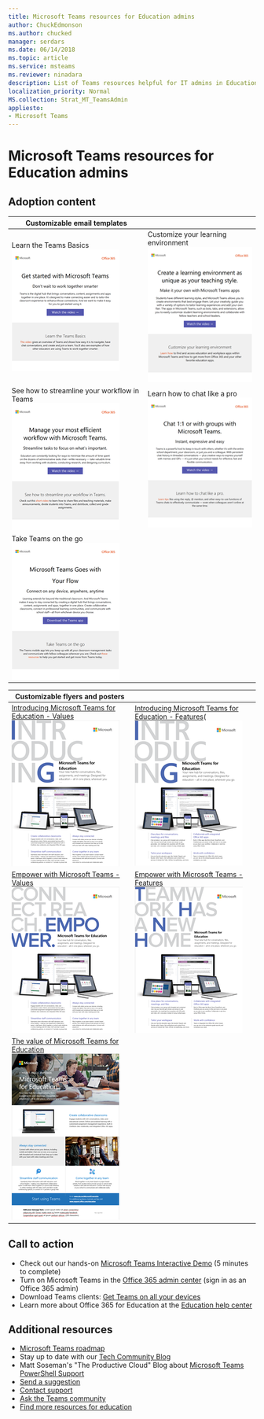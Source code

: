 ```yaml
---
title: Microsoft Teams resources for Education admins 
author: ChuckEdmonson
ms.author: chucked
manager: serdars
ms.date: 06/14/2018
ms.topic: article
ms.service: msteams
ms.reviewer: ninadara
description: List of Teams resources helpful for IT admins in Education. 
localization_priority: Normal
MS.collection: Strat_MT_TeamsAdmin
appliesto: 
- Microsoft Teams
---
```


Microsoft Teams resources for Education admins
==============================================

## Adoption content

|Customizable email templates |         |
|---------|---------|
|Learn the Teams Basics<br> ![Screenshot of the Learn the Teams Basics email template.](media/outlook-template-teams-basics.png)   |Customize your learning environment<br>![Screenshot of the Customize your learning environment email template.](media/outlook-template-teams-learn.png)       |
|See how to streamline your workflow in Teams<br>![Screenshot of the See how to streamline your workflow in teams email template.](media/outlook-template-teams-workflow.png)     | Learn how to chat like a pro<br>![Screenshot of the Learn how to chat like a pro email template.](media/outlook-template-teams-chat.png)        |
|Take Teams on the go<br>![Screenshot of the Take Teams on the go email template.](media/outlook-template-teams-connect.png)    |          |

|Customizable flyers and posters  |        |
|---------|---------|
|[Introducing Microsoft Teams for Education - Values](https://github.com/microsoftdocs/officedocs-skypeforbusiness/blob/teams/downloads/edu-resources/teams-edu-customizable-poster-intro-values.docx)<br>![Screenshot of the Introducing Microsoft Teams for Education - Values poster.](media/poster-intro-values.png)    |[Introducing Microsoft Teams for Education - Features](https://github.com/microsoftdocs/officedocs-skypeforbusiness/blob/teams/downloads/edu-resources/team-edu-customizable-poster-intro-features.docx)(<br>![Screenshot of the Introducing Microsoft Teams for Education - Features poster.](media/poster-intro-features.png)          |
|[Empower with Microsoft Teams - Values](https://github.com/microsoftdocs/officedocs-skypeforbusiness/blob/teams/downloads/edu-resources/teams-edu-customizable-poster-empower-values.docx)<br>![Screenshot of the Empower with Microsoft Teams - Values poster.](media/poster-empower-values.png)   |[Empower with Microsoft Teams - Features](https://github.com/microsoftdocs/officedocs-skypeforbusiness/blob/teams/downloads/edu-resources/teams-edu-customizable-poster-empower-features.docx)<br>![Screenshot of the Empower with Microsoft Teams - Features poster.](media/poster-empower-features.png)          |
|[The value of Microsoft Teams for Education](https://github.com/microsoftdocs/officedocs-skypeforbusiness/blob/teams/downloads/edu-resources/teams-edu-customizable-flyer-values.docx)<br>![Screenshot of the value of Microsoft Teams for Education flyer.](media/flyer-values.png)    |         |

## Call to action
- Check out our hands-on [Microsoft Teams Interactive Demo](http://teamsdemo.office.com/) (5 minutes to complete)
- Turn on Microsoft Teams in the [Office 365 admin center](https://portal.office.com/adminportal/home#/Settings/ServicesAndAddIns) (sign in as an Office 365 admin)
- Download Teams clients: [Get Teams on all your devices](https://teams.microsoft.com/downloads)
- Learn more about Office 365 for Education at the [Education help center](https://support.office.com/education)
    
## Additional resources
- [Microsoft Teams roadmap](https://aka.ms/teamsroadmap)
- Stay up to date with our [Tech Community Blog](https://techcommunity.microsoft.com/t5/Microsoft-Teams-Blog/bg-p/MicrosoftTeamsBlog) 
- Matt Soseman's "The Productive Cloud" Blog about [Microsoft Teams PowerShell Support](https://blogs.technet.microsoft.com/skypehybridguy/2017/11/07/microsoft-teams-powershell-support/)
- [Send a suggestion](https://aka.ms/eduuservoice)
- [Contact support](https://aka.ms/o365portal)
- [Ask the Teams community](https://aka.ms/msteamscommunity)
- [Find more resources for education](https://education.microsoft.com/)


